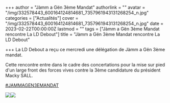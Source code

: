 +++
author = "Jàmm a Gën 3ème Mandat"
authorlink = ""
avatar = "/img/332578443_600164124814681_7357961943131268254_n.jpg"
categories = ["Actualités"]
cover = "/img/332578443_600164124814681_7357961943131268254_n.jpg"
date = 2023-02-22T00:00:00Z
lastmod = ""
tags = ["Jàmm a Gën 3ème Mandat rencontre La LD Debout"]
title = "Jàmm a Gën 3ème Mandat rencontre La LD Debout"

+++
La LD Debout a reçu ce mercredi une délégation de Jàmm a Gën 3ème mandat.

Cette rencontre entre dans le cadre des concertations pour la mise sur pied d'un large front des forces vives contre la 3ème candidature du président Macky SALL.

[#JAMMAGEN3EMANDAT](https://www.facebook.com/hashtag/jammagen3emandat?__eep__=6&__cft__%5B0%5D=AZVBmi_vHRMRUbJEmYmD5pQ3C9n_wZkJ-RQ3CejC5wCXusBfRR_IpoAnIgZ0CWytQmZWjRDTHZaXVCx-tk_2WxaE2zqvZ5Nt3r207SAK2C1ZmIqmeWwa4T0LROc0Z_wP7oLJd_WbQmJu4KxJgpMvYxCstZL7FqiAHTt58qRq_k-Rn5lwG040VwB65wALCyR0NDw&__tn__=*NK-R)

![](/img/332904468_923874215699926_6848037069228248979_n.jpg)![](/img/332295386_718155506454934_7443222015759735669_n.jpg)